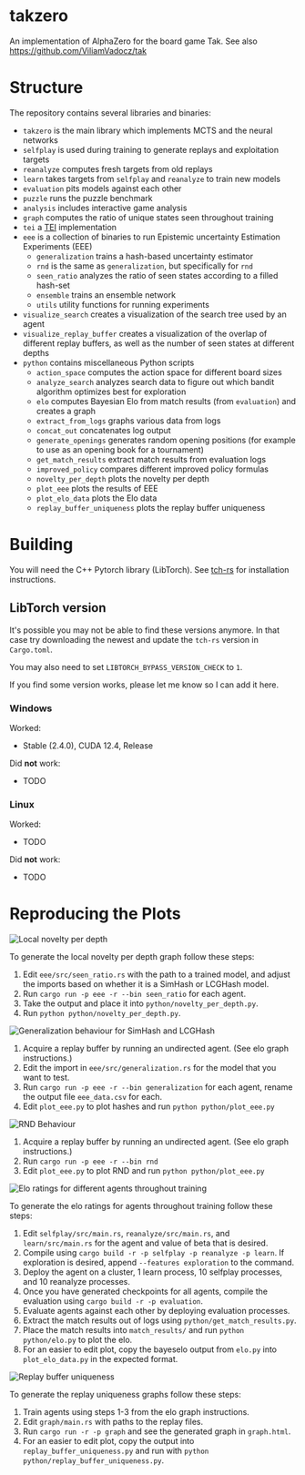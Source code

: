 # takzero

An implementation of AlphaZero for the board game Tak. See also https://github.com/ViliamVadocz/tak

# Structure

The repository contains several libraries and binaries:
- `takzero` is the main library which implements MCTS and the neural networks
- `selfplay` is used during training to generate replays and exploitation targets
- `reanalyze` computes fresh targets from old replays
- `learn` takes targets from `selfplay` and `reanalyze` to train new models
- `evaluation` pits models against each other
- `puzzle` runs the puzzle benchmark
- `analysis` includes interactive game analysis
- `graph` computes the ratio of unique states seen throughout training
- `tei` a [TEI](https://github.com/MortenLohne/racetrack#tei) implementation
- `eee` is a collection of binaries to run Epistemic uncertainty Estimation Experiments (EEE)
    - `generalization` trains a hash-based uncertainty estimator
    - `rnd` is the same as `generalization`, but specifically for `rnd`
    - `seen_ratio` analyzes the ratio of seen states according to a filled hash-set
    - `ensemble` trains an ensemble network
    - `utils` utility functions for running experiments
- `visualize_search` creates a visualization of the search tree used by an agent
- `visualize_replay_buffer` creates a visualization of the overlap of different replay buffers,
    as well as the number of seen states at different depths
- `python` contains miscellaneous Python scripts
    - `action_space` computes the action space for different board sizes
    - `analyze_search` analyzes search data to figure out which bandit algorithm optimizes best for exploration
    - `elo` computes Bayesian Elo from match results (from `evaluation`) and creates a graph
    - `extract_from_logs` graphs various data from logs
    - `concat_out` concatenates log output
    - `generate_openings` generates random opening positions (for example to use as an opening book for a tournament)
    - `get_match_results` extract match results from evaluation logs
    - `improved_policy` compares different improved policy formulas
    - `novelty_per_depth` plots the novelty per depth
    - `plot_eee` plots the results of EEE
    - `plot_elo_data` plots the Elo data
    - `replay_buffer_uniqueness` plots the replay buffer uniqueness

# Building

You will need the C++ Pytorch library (LibTorch).
See [tch-rs](https://github.com/LaurentMazare/tch-rs#getting-started)
for installation instructions.

## LibTorch version

It's possible you may not be able to find these versions anymore.
In that case try downloading the newest and update the `tch-rs`
version in `Cargo.toml`.

You may also need to set `LIBTORCH_BYPASS_VERSION_CHECK` to `1`.

If you find some version works, please let me know so I can add it here.

### Windows

Worked:
- Stable (2.4.0), CUDA 12.4, Release

Did **not** work:
- TODO

### Linux

Worked:
- TODO

Did **not** work:
- TODO

# Reproducing the Plots

![Local novelty per depth](figures/local_novelty_per_depth.png)

To generate the local novelty per depth graph follow these steps:
1. Edit `eee/src/seen_ratio.rs` with the path to a trained model, and adjust the imports based on whether it is a SimHash or LCGHash model.
2. Run `cargo run -p eee -r --bin seen_ratio` for each agent.
3. Take the output and place it into `python/novelty_per_depth.py`.
4. Run `python python/novelty_per_depth.py`.

![Generalization behaviour for SimHash and LCGHash](figures/generalization_behaviour.png)

1. Acquire a replay buffer by running an undirected agent. (See elo graph instructions.)
2. Edit the import in `eee/src/generalization.rs` for the model that you want to test.
3. Run `cargo run -p eee -r --bin generalization` for each agent, rename the output file `eee_data.csv` for each.
4. Edit `plot_eee.py` to plot hashes and run `python python/plot_eee.py`

![RND Behaviour](figures/rnd_behaviour.png)

1. Acquire a replay buffer by running an undirected agent. (See elo graph instructions.)
2. Run `cargo run -p eee -r --bin rnd`
3. Edit `plot_eee.py` to plot RND and run `python python/plot_eee.py`

![Elo ratings for different agents throughout training](figures/elo.png)

To generate the elo ratings for agents throughout training follow these steps:
1. Edit `selfplay/src/main.rs`, `reanalyze/src/main.rs`, and `learn/src/main.rs` for the agent and value of beta that is desired.
2. Compile using `cargo build -r -p selfplay -p reanalyze -p learn`. If exploration is desired, append `--features exploration` to the command.
3. Deploy the agent on a cluster, 1 learn process, 10 selfplay processes, and 10 reanalyze processes.
4. Once you have generated checkpoints for all agents, compile the evaluation using `cargo build -r -p evaluation`.
5. Evaluate agents against each other by deploying evaluation processes.
6. Extract the match results out of logs using `python/get_match_results.py`.
7. Place the match results into `match_results/` and run `python python/elo.py` to plot the elo.
8. For an easier to edit plot, copy the bayeselo output from `elo.py` into `plot_elo_data.py` in the expected format. 

![Replay buffer uniqueness](figures/replay_buffer_uniqueness.png)

To generate the replay uniqueness graphs follow these steps:
1. Train agents using steps 1-3 from the elo graph instructions.
2. Edit `graph/main.rs` with paths to the replay files.
3. Run `cargo run -r -p graph` and see the generated graph in `graph.html`.
4. For an easier to edit plot, copy the output into `replay_buffer_uniqueness.py`
    and run with `python python/replay_buffer_uniqueness.py`.
